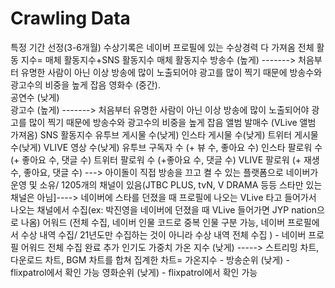 # Crawling Data

특정 기간 선정(3-6개월)  수상기록은 네이버 프로필에 있는 수상경력 다 가져옴
전체 활동 지수= 매체 활동지수+SNS 활동지수
매체 활동지수
방송수 (높게)      -------> 처음부터 유명한 사람이 아닌 이상 방송에 많이 노출되어야 광고를 많이 찍기 때문에 방송수와 광고수의 비중을 높게 잡음 
영화수 (중간).     
공연수  (낮게)    
광고수  (높게)     -------> 처음부터 유명한 사람이 아닌 이상 방송에 많이 노출되어야 광고를 많이 찍기 때문에 방송수와 광고수의 비중을 높게 잡음 
앨범 발매수 (VLive 앨범 가져옴) 
SNS 활동지수
유투브 게시물 수(낮게)
인스타 게시물 수(낮게)
트위터 게시물 수(낮게)
VLIVE  영상 수(낮게) 
유투브 구독자 수 (+ 뷰 수, 좋아요 수)
인스타 팔로워 수 (+ 좋아요 수, 댓글 수)
트위터 팔로워 수 (+좋아요 수, 댓글 수)
VLIVE 팔로워 (+ 재생 수, 좋아요, 댓글 수) ---> 아이돌이 직접 방송을 끄고 켤 수 있는 플랫폼으로 네이버가 운영 및 소유/
1205개의 채널이 있음(JTBC PLUS, tvN, V DRAMA 등등 스타만 있는 채널은 아님]----> 네이버에 스타를 던졌을 때 프로필에 나오는 VLive 타고 들어가서 나오는 채널에서 수집(ex: 박진영을 네이버에 던졌을 때 VLive 들어가면 JYP nation으로 나옴)
어워드 (전체 수집, 네이버 인물 코드로 중복 인물 구분 가능, 네이버 프로필에서 수상 내역 수집/ 21년도만 수집하는 것이 아니라 수상 내역 전체 수집 ) - 네이버 프로필 어워드 전체 수집 완료
추가 인기도 가중치
가온 지수 (낮게) -----> 스트리밍 차트, 다운로드 차트, BGM 차트를 합쳐 집계한 차트= 가온지수 -
방송순위 (낮게) - flixpatrol에서 확인 가능
영화순위 (낮게) - flixpatrol에서 확인 가능

